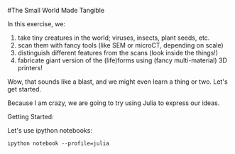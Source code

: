 #The Small World Made Tangible

In this exercise, we:

1. take tiny creatures in the world; viruses, insects, plant seeds, etc.
2. scan them with fancy tools (like SEM or microCT, depending on scale)
3. distinguish different features from the scans (look inside the things!)
4. fabricate giant version of the (life)forms using (fancy multi-material) 3D printers!

Wow, that sounds like a blast, and we might even learn a thing or two.
Let's get started.

Because I am crazy, we are going to try using Julia to express our ideas.

Getting Started:

Let's use ipython notebooks:

```
ipython notebook --profile=julia
```
